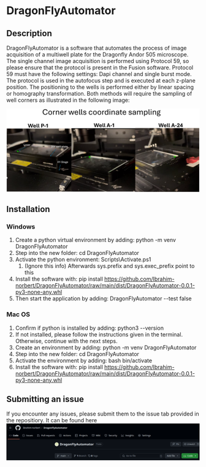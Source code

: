 # DragonFlyAutomator

## Description
DragonFlyAutomator is a software that automates the process of image acquisition of a multiwell plate for the Dragonfly Andor 505 microscope.
The single channel image acquisition is performed using Protocol 59, so please ensure that the protocol is present in the Fusion software.
Protocol 59 must have the following settings: Dapi channel and single burst mode. The protocol is used in the autofocus step and is executed 
at each z-plane position. The positioning to the wells is performed either by linear spacing or homography transformation.
Both methods will require the sampling of well corners as illustrated in the following image:

![Alt text](demo_positioning.png)

## Installation
### Windows
1. Create a python virtual environment by adding: python -m venv DragonFlyAutomator
2. Step into the new folder: cd DragonFlyAutomator
3. Activate the python environment: Scripts\Activate.ps1 
     1. (Ignore this info) Afterwards sys.prefix and sys.exec_prefix point to this 
4. Install the software with: pip install https://github.com/Ibrahim-norbert/DragonFlyAutomator/raw/main/dist/DragonFlyAutomator-0.0.1-py3-none-any.whl
5. Then start the application by adding: DragonFlyAutomator --test false

### Mac OS
1. Confirm if python is installed by adding: python3 --version
2. If not installed, please follow the instructions given in the terminal. Otherwise, continue with the next steps.
3. Create an environment by adding: python -m venv DragonFlyAutomator
4. Step into the new folder: cd DragonFlyAutomator
5. Activate the environment by adding: bash bin/activate
6. Install the software with: pip install https://github.com/Ibrahim-norbert/DragonFlyAutomator/raw/main/dist/DragonFlyAutomator-0.0.1-py3-none-any.whl

## Submitting an issue
If you encounter any issues, please submit them to the issue tab provided in the repositiory.
It can be found here ![Alt text](ISSUES.png)